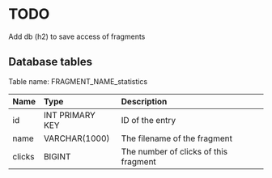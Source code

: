 TODO
====

Add db (h2) to save access of fragments

## Database tables

Table name: FRAGMENT_NAME_statistics

| Name   | Type            | Description                           |
|:-------|:----------------|:--------------------------------------|
| id     | INT PRIMARY KEY | ID of the entry                       |
| name   | VARCHAR(1000)   | The filename of the fragment          |
| clicks | BIGINT          | The number of clicks of this fragment |
